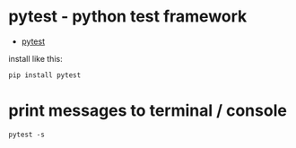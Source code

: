 # pytest - python test framework

* [pytest](https://docs.pytest.org/en/latest/)

install like this:

```
pip install pytest
```

# print messages to terminal / console

```
pytest -s
```

